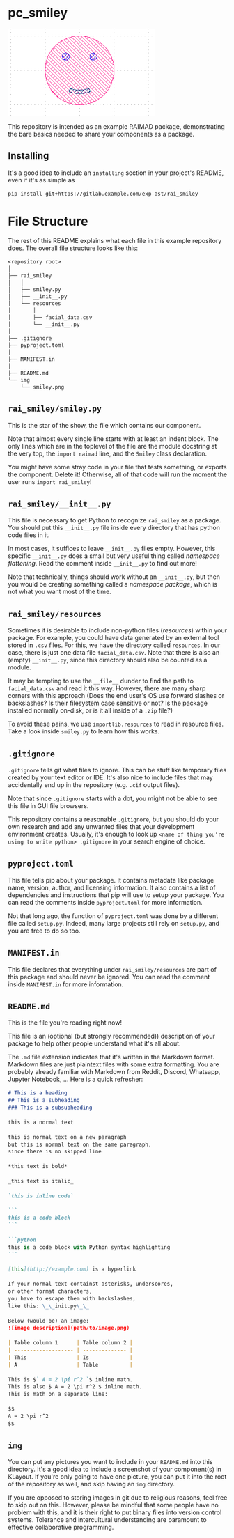 # pc\_smiley

![smiley component screenshot](img/smiley.png)

This repository is intended as an example RAIMAD package,
demonstrating the bare basics needed to share your components
as a package.

## Installing

It's a good idea to include an `installing` section
in your project's README, even if it's as simple as

```
pip install git+https://gitlab.example.com/exp-ast/rai_smiley
```

# File Structure

The rest of this README explains what each file in this example repository does.
The overall file structure looks like this:

```
<repository root>
│
├── rai_smiley
│   │ 
│   ├── smiley.py
│   ├── __init__.py
│   └── resources
│       │ 
│       ├── facial_data.csv
│       └── __init__.py
│
├── .gitignore
├── pyproject.toml
│
├── MANIFEST.in
│
├── README.md
└── img
    └── smiley.png
```

## `rai_smiley/smiley.py`

This is the star of the show,
the file which contains our component.

Note that almost every single line starts with at least an indent block.
The only lines which are in the toplevel of the file are the
module docstring at the very top,
the `import raimad` line,
and the `Smiley` class declaration.

You might have some stray code in your file that
tests something,
or exports the component.
Delete it!
Otherwise, all of that code will run the moment
the user runs `import rai_smiley`!

## `rai_smiley/__init__.py`

This file is necessary to get Python to recognize `rai_smiley`
as a package.
You should put this `__init__.py` file inside every directory
that has python code files in it.

In most cases, it suffices to leave `__init__.py` files empty.
However, this specific `__init__.py` does a small
but very useful thing called *namespace flattening*.
Read the comment inside `__init__.py` to find out more!

Note that technically, things should work without an `__init__.py`,
but then you would be creating something called a *namespace package*,
which is not what you want most of the time.

## `rai_smiley/resources`

Sometimes it is desirable to include non-python files (*resources*)
within your package.
For example, you could have data generated by an external tool stored
in `.csv` files.
For this, we have the directory called `resources`.
In our case, there is just one data file `facial_data.csv`.
Note that there is also an (empty) `__init__.py`,
since this directory should also be counted as a module.

It may be tempting to use the `__file__` dunder to find
the path to `facial_data.csv` and read it this way.
However, there are many sharp corners with this approach
(Does the end user's OS use forward slashes or backslashes?
Is their filesystem case sensitive or not?
Is the package installed normally on-disk,
or is it all inside of a `.zip` file?)

To avoid these pains, we use `importlib.resources`
to read in resource files.
Take a look inside `smiley.py` to learn how this works.

## `.gitignore`

`.gitignore` tells git what files to ignore.
This can be stuff like temporary files created by your text
editor or IDE.
It's also nice to include files that may accidentally end
up in the repository (e.g. `.cif` output files).

Note that since `.gitignore` starts with a dot,
you might not be able to see this file in GUI file browsers.

This repository contains a reasonable `.gitignore`,
but you should do your own research and add any unwanted files
that your development environment creates.
Usually, it's enough to look up
`<name of thing you're using to write python> .gitignore`
in your search engine of choice.

## `pyproject.toml`

This file tells pip about your package.
It contains metadata like package name, version, author,
and licensing information.
It also contains a list of dependencies and
instructions that pip will use to setup your package.
You can read the comments inside `pyproject.toml`
for more information.

Not that long ago, the function of `pyproject.toml` was done by a different
file called `setup.py`.
Indeed, many large projects still rely on `setup.py`,
and you are free to do so too.

## `MANIFEST.in`

This file declares that everything under `rai_smiley/resources`
are part of this package and should never be ignored.
You can read the comment inside `MANIFEST.in` for more information.

## `README.md`

This is the file you're reading right now!

This file is an (optional (but strongly recommended))
description of your package to help other people
understand what it's all about.

The `.md` file extension indicates that it's written in the
Markdown format.
Markdown files are just plaintext files with some extra
formatting.
You are probably already familiar with Markdown
from Reddit, Discord, Whatsapp, Jupyter Notebook, ...
Here is a quick refresher:

````markdown
# This is a heading
## This is a subheading
### This is a subsubheading

this is a normal text

this is normal text on a new paragraph
but this is normal text on the same paragraph,
since there is no skipped line

*this text is bold*

_this text is italic_

`this is inline code`

```
this is a code block
```

```python
this is a code block with Python syntax highlighting
```

[this](http://example.com) is a hyperlink

If your normal text containst asterisks, underscores,
or other format characters,
you have to escape them with backslashes,
like this: \_\_init.py\_\_

Below (would be) an image:
![image description](path/to/image.png)

| Table column 1      | Table column 2 |
| ------------------- | -------------- |
| This                | Is             |
| A                   | Table          |

This is $` A = 2 \pi r^2 `$ inline math.
This is also $ A = 2 \pi r^2 $ inline math.
This is math on a separate line:

$$
A = 2 \pi r^2
$$

````

## `img`

You can put any pictures you want to include in your `README.md`
into this directory.
It's a good idea to include a screenshot of your component(s)
in KLayout.
If you're only going to have one picture,
you can put it into the root of the repository as well,
and skip having an `img` directory.

If you are opposed to storing images in git due to religious reasons,
feel free to skip out on this.
However, please be mindful that some people have no problem with this,
and it is their right to put binary files into version control systems.
Tolerance and intercultural understanding are paramount to effective
collaborative programming.

